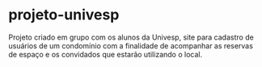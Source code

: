 # projeto-univesp
Projeto criado em grupo com os alunos da Univesp, site para cadastro de usuários de um condomínio com a finalidade de acompanhar as reservas de espaço e os convidados que estarão utilizando o local.
